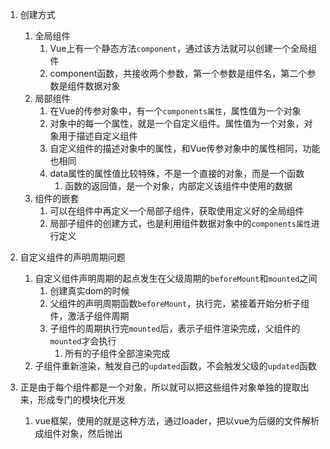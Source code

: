 

1. 创建方式
   1) 全局组件
      1) Vue上有一个静态方法`component`，通过该方法就可以创建一个全局组件
      2) component函数，共接收两个参数，第一个参数是组件名，第二个参数是组件数据对象
   2) 局部组件
      1) 在Vue的传参对象中，有一个`components属性`，属性值为一个对象
      2) 对象中的每一个属性，就是一个自定义组件。属性值为一个对象，对象用于描述自定义组件
      3) 自定义组件的描述对象中的属性，和Vue传参对象中的属性相同，功能也相同
      4) data属性的属性值比较特殊，不是一个直接的对象，而是一个函数
         1) 函数的返回值，是一个对象，内部定义该组件中使用的数据
   3) 组件的嵌套
      1) 可以在组件中再定义一个局部子组件，获取使用定义好的全局组件
      2) 局部子组件的创建方式，也是利用组件数据对象中的`components属性`进行定义


2. 自定义组件的声明周期问题
   1) 自定义组件声明周期的起点发生在父级周期的`beforeMount`和`mounted`之间
      1) 创建真实dom的时候
      2) 父组件的声明周期函数`beforeMount`，执行完，紧接着开始分析子组件，激活子组件周期
      3) 子组件的周期执行完`mounted`后，表示子组件渲染完成，父组件的`mounted`才会执行
         1) 所有的子组件全部渲染完成  
   4) 子组件重新渲染，触发自己的`updated`函数，不会触发父级的`updated`函数


3. 正是由于每个组件都是一个对象，所以就可以把这些组件对象单独的提取出来，形成专门的模块化开发
   1) vue框架，使用的就是这种方法，通过loader，把以vue为后缀的文件解析成组件对象，然后抛出






